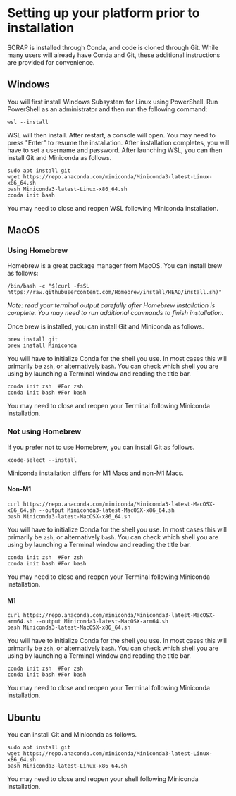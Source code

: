 # Setting up your platform prior to installation

SCRAP is installed through Conda, and code is cloned through Git.
While many users will already have Conda and Git, these additional instructions are provided for convenience.

## Windows
You will first install Windows Subsystem for Linux using PowerShell.
Run PowerShell as an administrator and then run the following command:

```
wsl --install
```

WSL will then install. After restart, a console will open. You may need to press "Enter" to resume the installation.
After installation completes, you will have to set a username and password.
After launching WSL, you can then install Git and Miniconda as follows.

```
sudo apt install git
wget https://repo.anaconda.com/miniconda/Miniconda3-latest-Linux-x86_64.sh
bash Miniconda3-latest-Linux-x86_64.sh
conda init bash
```

You may need to close and reopen WSL following Miniconda installation.

## MacOS
### Using Homebrew
Homebrew is a great package manager from MacOS. You can install brew as follows:

```
/bin/bash -c "$(curl -fsSL https://raw.githubusercontent.com/Homebrew/install/HEAD/install.sh)"
```

*Note: read your terminal output carefully after Homebrew installation is complete. You may need to run additional commands to finish installation.*

Once brew is installed, you can install Git and Miniconda as follows.

```
brew install git
brew install Miniconda
```

You will have to initialize Conda for the shell you use. In most cases this will primarily be `zsh`, or alternatively `bash`.
You can check which shell you are using by launching a Terminal window and reading the title bar.

```
conda init zsh	#For zsh
conda init bash	#For bash
```

You may need to close and reopen your Terminal following Miniconda installation.

### Not using Homebrew
If you prefer not to use Homebrew, you can install Git as follows.

```
xcode-select --install
```

Miniconda installation differs for M1 Macs and non-M1 Macs.
#### Non-M1

```
curl https://repo.anaconda.com/miniconda/Miniconda3-latest-MacOSX-x86_64.sh --output Miniconda3-latest-MacOSX-x86_64.sh
bash Miniconda3-latest-MacOSX-x86_64.sh
```

You will have to initialize Conda for the shell you use. In most cases this will primarily be `zsh`, or alternatively `bash`.
You can check which shell you are using by launching a Terminal window and reading the title bar.

```
conda init zsh  #For zsh
conda init bash #For bash
```

You may need to close and reopen your Terminal following Miniconda installation.

#### M1

```
curl https://repo.anaconda.com/miniconda/Miniconda3-latest-MacOSX-arm64.sh --output Miniconda3-latest-MacOSX-arm64.sh
bash Miniconda3-latest-MacOSX-x86_64.sh
```

You will have to initialize Conda for the shell you use. In most cases this will primarily be `zsh`, or alternatively `bash`.
You can check which shell you are using by launching a Terminal window and reading the title bar.

```
conda init zsh  #For zsh
conda init bash #For bash
```

You may need to close and reopen your Terminal following Miniconda installation.

## Ubuntu
You can install Git and Miniconda as follows.

```
sudo apt install git
wget https://repo.anaconda.com/miniconda/Miniconda3-latest-Linux-x86_64.sh
bash Miniconda3-latest-Linux-x86_64.sh
```

You may need to close and reopen your shell following Miniconda installation.
